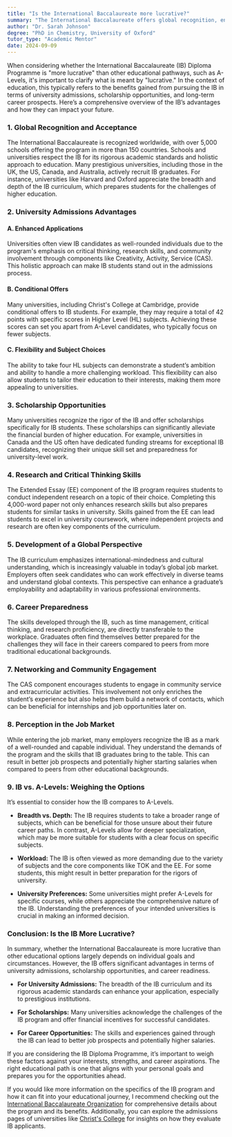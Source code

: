 ```yaml
---
title: "Is the International Baccalaureate more lucrative?"
summary: "The International Baccalaureate offers global recognition, enhancing university admissions and career prospects compared to other educational pathways."
author: "Dr. Sarah Johnson"
degree: "PhD in Chemistry, University of Oxford"
tutor_type: "Academic Mentor"
date: 2024-09-09
---
```


When considering whether the International Baccalaureate (IB) Diploma Programme is "more lucrative" than other educational pathways, such as A-Levels, it's important to clarify what is meant by "lucrative." In the context of education, this typically refers to the benefits gained from pursuing the IB in terms of university admissions, scholarship opportunities, and long-term career prospects. Here’s a comprehensive overview of the IB’s advantages and how they can impact your future.

### 1. **Global Recognition and Acceptance**

The International Baccalaureate is recognized worldwide, with over 5,000 schools offering the program in more than 150 countries. Schools and universities respect the IB for its rigorous academic standards and holistic approach to education. Many prestigious universities, including those in the UK, the US, Canada, and Australia, actively recruit IB graduates. For instance, universities like Harvard and Oxford appreciate the breadth and depth of the IB curriculum, which prepares students for the challenges of higher education.

### 2. **University Admissions Advantages**

#### A. Enhanced Applications

Universities often view IB candidates as well-rounded individuals due to the program's emphasis on critical thinking, research skills, and community involvement through components like Creativity, Activity, Service (CAS). This holistic approach can make IB students stand out in the admissions process. 

#### B. Conditional Offers

Many universities, including Christ's College at Cambridge, provide conditional offers to IB students. For example, they may require a total of 42 points with specific scores in Higher Level (HL) subjects. Achieving these scores can set you apart from A-Level candidates, who typically focus on fewer subjects.

#### C. Flexibility and Subject Choices

The ability to take four HL subjects can demonstrate a student’s ambition and ability to handle a more challenging workload. This flexibility can also allow students to tailor their education to their interests, making them more appealing to universities.

### 3. **Scholarship Opportunities**

Many universities recognize the rigor of the IB and offer scholarships specifically for IB students. These scholarships can significantly alleviate the financial burden of higher education. For example, universities in Canada and the US often have dedicated funding streams for exceptional IB candidates, recognizing their unique skill set and preparedness for university-level work.

### 4. **Research and Critical Thinking Skills**

The Extended Essay (EE) component of the IB program requires students to conduct independent research on a topic of their choice. Completing this 4,000-word paper not only enhances research skills but also prepares students for similar tasks in university. Skills gained from the EE can lead students to excel in university coursework, where independent projects and research are often key components of the curriculum.

### 5. **Development of a Global Perspective**

The IB curriculum emphasizes international-mindedness and cultural understanding, which is increasingly valuable in today’s global job market. Employers often seek candidates who can work effectively in diverse teams and understand global contexts. This perspective can enhance a graduate’s employability and adaptability in various professional environments.

### 6. **Career Preparedness**

The skills developed through the IB, such as time management, critical thinking, and research proficiency, are directly transferable to the workplace. Graduates often find themselves better prepared for the challenges they will face in their careers compared to peers from more traditional educational backgrounds.

### 7. **Networking and Community Engagement**

The CAS component encourages students to engage in community service and extracurricular activities. This involvement not only enriches the student’s experience but also helps them build a network of contacts, which can be beneficial for internships and job opportunities later on.

### 8. **Perception in the Job Market**

While entering the job market, many employers recognize the IB as a mark of a well-rounded and capable individual. They understand the demands of the program and the skills that IB graduates bring to the table. This can result in better job prospects and potentially higher starting salaries when compared to peers from other educational backgrounds.

### 9. **IB vs. A-Levels: Weighing the Options**

It’s essential to consider how the IB compares to A-Levels. 

- **Breadth vs. Depth:** The IB requires students to take a broader range of subjects, which can be beneficial for those unsure about their future career paths. In contrast, A-Levels allow for deeper specialization, which may be more suitable for students with a clear focus on specific subjects.
  
- **Workload:** The IB is often viewed as more demanding due to the variety of subjects and the core components like TOK and the EE. For some students, this might result in better preparation for the rigors of university.

- **University Preferences:** Some universities might prefer A-Levels for specific courses, while others appreciate the comprehensive nature of the IB. Understanding the preferences of your intended universities is crucial in making an informed decision.

### Conclusion: Is the IB More Lucrative?

In summary, whether the International Baccalaureate is more lucrative than other educational options largely depends on individual goals and circumstances. However, the IB offers significant advantages in terms of university admissions, scholarship opportunities, and career readiness. 

- **For University Admissions:** The breadth of the IB curriculum and its rigorous academic standards can enhance your application, especially to prestigious institutions. 

- **For Scholarships:** Many universities acknowledge the challenges of the IB program and offer financial incentives for successful candidates.

- **For Career Opportunities:** The skills and experiences gained through the IB can lead to better job prospects and potentially higher salaries.

If you are considering the IB Diploma Programme, it’s important to weigh these factors against your interests, strengths, and career aspirations. The right educational path is one that aligns with your personal goals and prepares you for the opportunities ahead. 

If you would like more information on the specifics of the IB program and how it can fit into your educational journey, I recommend checking out the [International Baccalaureate Organization](https://www.ibo.org/about-the-ib/facts-and-figures/) for comprehensive details about the program and its benefits. Additionally, you can explore the admissions pages of universities like [Christ's College](https://www.christs.cam.ac.uk/admissions/undergraduate-admissions/international-students-eu-and-non-eu/international-entrance-1/ib) for insights on how they evaluate IB applicants.
    